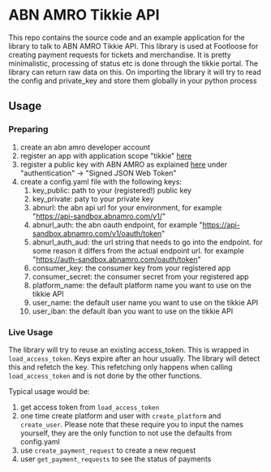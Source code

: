 # ABN AMRO Tikkie API
This repo contains the source code and an example application for the library to talk to ABN AMRO Tikkie API.
This library is used at Footloose for creating payment requests for tickets and merchandise.
It is pretty minimalistic, processing of status etc is done through the tikkie portal. The library can return raw data on this.
On importing the library it will try to read the config and private_key and store them globally in your python process

## Usage
### Preparing
1. create an abn amro developer account
1. register an app with application scope "tikkie" [here](https://developer.abnamro.com/user/me/apps)
1. register a public key with ABN AMRO as explained [here](https://developer.abnamro.com/get-started) under "authentication" -> "Signed JSON Web Token"
1. create a config.yaml file with the following keys:
    1. key_public: path to your (registered!) public key
    1. key_private: paty to your private key
    1. abnurl: the abn api url for your environment, for example "https://api-sandbox.abnamro.com/v1/"
    1. abnurl_auth: the abn oauth endpoint, for example "https://api-sandbox.abnamro.com/v1/oauth/token"
    1. abnurl_auth_aud: the url string that needs to go into the endpoint. for some reason it differs from the actual endpoint url. for example "https://auth-sandbox.abnamro.com/oauth/token"
    1. consumer_key: the consumer key from your registered app
    1. consumer_secret: the consumer secret from your registered app
    1. platform_name: the default platform name you want to use on the tikkie API
    1. user_name: the default user name you want to use on the tikkie API
    1. user_iban: the default iban you want to use on the tikkie API

### Live Usage
The library will try to reuse an existing access_token. This is wrapped in ```load_access_token```. Keys expire after an hour usually. The library will detect this and refetch the key.
This refetching only happens when calling ```load_access_token``` and is not done by the other functions.

Typical usage would be:
1. get access token from ```load_access_token```
1. one time create platform and user with ```create_platform``` and ```create_user```.
Please note that these require you to input the names yourself, they are the only function to not use the defaults from config.yaml
1. use ```create_payment_request``` to create a new request
1. user ```get_payment_requests``` to see the status of payments